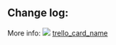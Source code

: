 Change log:
-

More info: 
![](https://github.trello.services/images/mini-trello-icon.png) [trello_card_name](trello_card_link)
